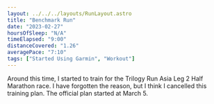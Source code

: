 ```yaml
---
layout: ../../../layouts/RunLayout.astro
title: "Benchmark Run"
date: "2023-02-27"
hoursOfSleep: "N/A"
timeElapsed: "9:00"
distanceCovered: "1.26"
averagePace: "7:10"
tags: ["Started Using Garmin", "Workout"]
---
```


Around this time, I started to train for the Trilogy Run Asia Leg 2 Half Marathon race. I have forgotten the reason, but I think I cancelled this training plan. The official plan started at March 5.
